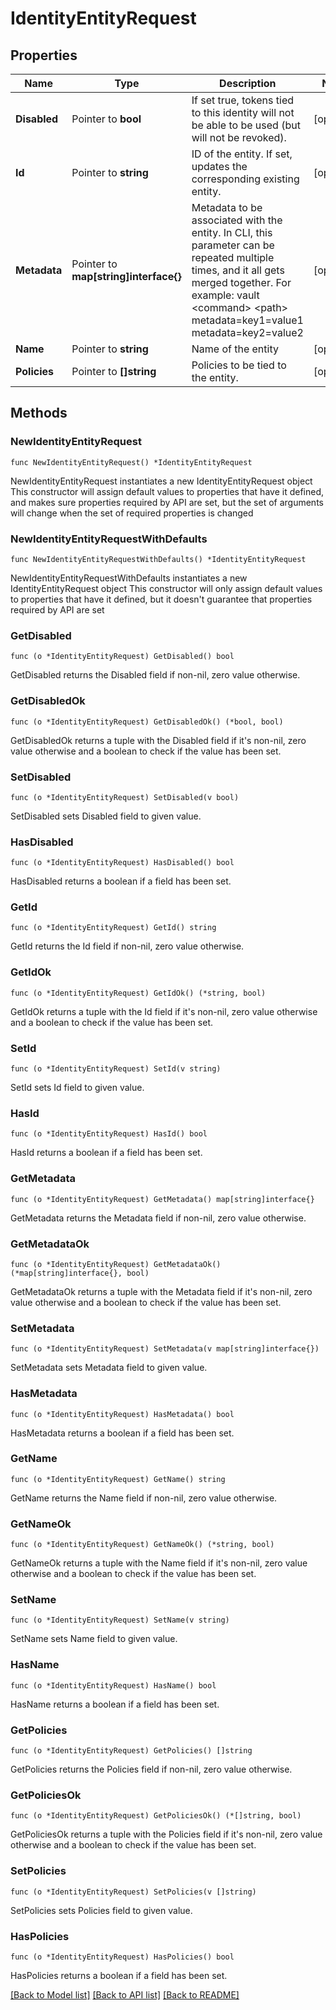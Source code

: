# IdentityEntityRequest

## Properties

Name | Type | Description | Notes
------------ | ------------- | ------------- | -------------
**Disabled** | Pointer to **bool** | If set true, tokens tied to this identity will not be able to be used (but will not be revoked). | [optional] 
**Id** | Pointer to **string** | ID of the entity. If set, updates the corresponding existing entity. | [optional] 
**Metadata** | Pointer to **map[string]interface{}** | Metadata to be associated with the entity. In CLI, this parameter can be repeated multiple times, and it all gets merged together. For example: vault &lt;command&gt; &lt;path&gt; metadata&#x3D;key1&#x3D;value1 metadata&#x3D;key2&#x3D;value2 | [optional] 
**Name** | Pointer to **string** | Name of the entity | [optional] 
**Policies** | Pointer to **[]string** | Policies to be tied to the entity. | [optional] 

## Methods

### NewIdentityEntityRequest

`func NewIdentityEntityRequest() *IdentityEntityRequest`

NewIdentityEntityRequest instantiates a new IdentityEntityRequest object
This constructor will assign default values to properties that have it defined,
and makes sure properties required by API are set, but the set of arguments
will change when the set of required properties is changed

### NewIdentityEntityRequestWithDefaults

`func NewIdentityEntityRequestWithDefaults() *IdentityEntityRequest`

NewIdentityEntityRequestWithDefaults instantiates a new IdentityEntityRequest object
This constructor will only assign default values to properties that have it defined,
but it doesn't guarantee that properties required by API are set

### GetDisabled

`func (o *IdentityEntityRequest) GetDisabled() bool`

GetDisabled returns the Disabled field if non-nil, zero value otherwise.

### GetDisabledOk

`func (o *IdentityEntityRequest) GetDisabledOk() (*bool, bool)`

GetDisabledOk returns a tuple with the Disabled field if it's non-nil, zero value otherwise
and a boolean to check if the value has been set.

### SetDisabled

`func (o *IdentityEntityRequest) SetDisabled(v bool)`

SetDisabled sets Disabled field to given value.

### HasDisabled

`func (o *IdentityEntityRequest) HasDisabled() bool`

HasDisabled returns a boolean if a field has been set.

### GetId

`func (o *IdentityEntityRequest) GetId() string`

GetId returns the Id field if non-nil, zero value otherwise.

### GetIdOk

`func (o *IdentityEntityRequest) GetIdOk() (*string, bool)`

GetIdOk returns a tuple with the Id field if it's non-nil, zero value otherwise
and a boolean to check if the value has been set.

### SetId

`func (o *IdentityEntityRequest) SetId(v string)`

SetId sets Id field to given value.

### HasId

`func (o *IdentityEntityRequest) HasId() bool`

HasId returns a boolean if a field has been set.

### GetMetadata

`func (o *IdentityEntityRequest) GetMetadata() map[string]interface{}`

GetMetadata returns the Metadata field if non-nil, zero value otherwise.

### GetMetadataOk

`func (o *IdentityEntityRequest) GetMetadataOk() (*map[string]interface{}, bool)`

GetMetadataOk returns a tuple with the Metadata field if it's non-nil, zero value otherwise
and a boolean to check if the value has been set.

### SetMetadata

`func (o *IdentityEntityRequest) SetMetadata(v map[string]interface{})`

SetMetadata sets Metadata field to given value.

### HasMetadata

`func (o *IdentityEntityRequest) HasMetadata() bool`

HasMetadata returns a boolean if a field has been set.

### GetName

`func (o *IdentityEntityRequest) GetName() string`

GetName returns the Name field if non-nil, zero value otherwise.

### GetNameOk

`func (o *IdentityEntityRequest) GetNameOk() (*string, bool)`

GetNameOk returns a tuple with the Name field if it's non-nil, zero value otherwise
and a boolean to check if the value has been set.

### SetName

`func (o *IdentityEntityRequest) SetName(v string)`

SetName sets Name field to given value.

### HasName

`func (o *IdentityEntityRequest) HasName() bool`

HasName returns a boolean if a field has been set.

### GetPolicies

`func (o *IdentityEntityRequest) GetPolicies() []string`

GetPolicies returns the Policies field if non-nil, zero value otherwise.

### GetPoliciesOk

`func (o *IdentityEntityRequest) GetPoliciesOk() (*[]string, bool)`

GetPoliciesOk returns a tuple with the Policies field if it's non-nil, zero value otherwise
and a boolean to check if the value has been set.

### SetPolicies

`func (o *IdentityEntityRequest) SetPolicies(v []string)`

SetPolicies sets Policies field to given value.

### HasPolicies

`func (o *IdentityEntityRequest) HasPolicies() bool`

HasPolicies returns a boolean if a field has been set.


[[Back to Model list]](../README.md#documentation-for-models) [[Back to API list]](../README.md#documentation-for-api-endpoints) [[Back to README]](../README.md)


